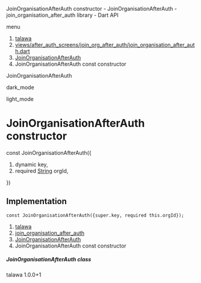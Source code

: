 




JoinOrganisationAfterAuth constructor - JoinOrganisationAfterAuth - join\_organisation\_after\_auth library - Dart API







menu

1. [talawa](../../index.html)
2. [views/after\_auth\_screens/join\_org\_after\_auth/join\_organisation\_after\_auth.dart](../../file-___home_harshil_Desktop_open-source_palisadoes_talawa_lib_views_after_auth_screens_join_org_after_auth_join_organisation_after_auth/)
3. [JoinOrganisationAfterAuth](../../file-___home_harshil_Desktop_open-source_palisadoes_talawa_lib_views_after_auth_screens_join_org_after_auth_join_organisation_after_auth/JoinOrganisationAfterAuth-class.html)
4. JoinOrganisationAfterAuth const constructor

JoinOrganisationAfterAuth


dark\_mode

light\_mode




# JoinOrganisationAfterAuth constructor


const
JoinOrganisationAfterAuth({

1. dynamic key,
2. required [String](https://api.flutter.dev/flutter/dart-core/String-class.html) orgId,

})

## Implementation

```
const JoinOrganisationAfterAuth({super.key, required this.orgId});
```

 


1. [talawa](../../index.html)
2. [join\_organisation\_after\_auth](../../file-___home_harshil_Desktop_open-source_palisadoes_talawa_lib_views_after_auth_screens_join_org_after_auth_join_organisation_after_auth/)
3. [JoinOrganisationAfterAuth](../../file-___home_harshil_Desktop_open-source_palisadoes_talawa_lib_views_after_auth_screens_join_org_after_auth_join_organisation_after_auth/JoinOrganisationAfterAuth-class.html)
4. JoinOrganisationAfterAuth const constructor

##### JoinOrganisationAfterAuth class





talawa
1.0.0+1






